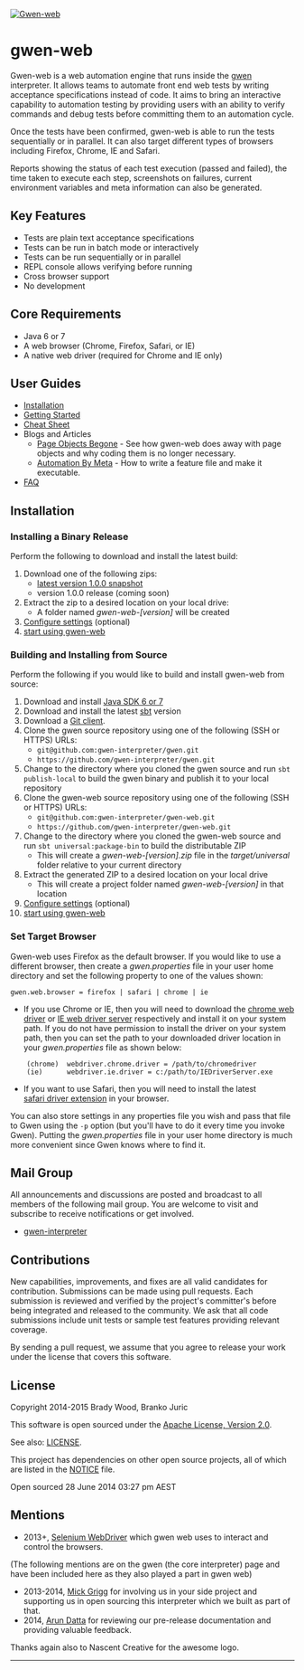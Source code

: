 [![Gwen-web](https://github.com/gwen-interpreter/gwen/blob/master/doc/img/gwen-attractor.png)](https://github.com/gwen-interpreter/gwen/blob/master/doc/LOGO.md)

gwen-web
========

Gwen-web is a web automation engine that runs inside the 
[gwen](https://github.com/gwen-interpreter/gwen) interpreter. 
It allows teams to automate front end web tests by writing 
acceptance specifications instead of code. It aims to bring 
an interactive capability to automation testing by providing 
users with an ability to verify commands and debug tests before 
committing them to an automation cycle.  
 
Once the tests have been confirmed, gwen-web is able to run the tests 
sequentially or in parallel.  It can also target different types
of browsers including Firefox, Chrome, IE and Safari.

Reports showing the status of each test execution (passed and failed), 
the time taken to execute each step, screenshots 
on failures, current environment variables and meta information can 
also be generated.

Key Features
------------
- Tests are plain text acceptance specifications
- Tests can be run in batch mode or interactively
- Tests can be run sequentially or in parallel
- REPL console allows verifying before running
- Cross browser support
- No development
 
Core Requirements
-----------------

- Java 6 or 7
- A web browser (Chrome, Firefox, Safari, or IE)
- A native web driver (required for Chrome and IE only)

User Guides
-----------

- [Installation](#installation) 
- [Getting Started](doc/START.md)
- [Cheat Sheet](doc/CHEATSHEET.md)
- Blogs and Articles
  - [Page Objects Begone](http://warpedjavaguy.wordpress.com/2014/08/27/page-objects-begone/) - 
    See how gwen-web does away with page objects and why coding them is no longer 
    necessary.
  - [Automation By Meta](http://warpedjavaguy.wordpress.com/2015/01/12/automation-by-meta/) - 
    How to write a feature file and make it executable.
- [FAQ](doc/FAQ.md)

Installation
------------

### Installing a Binary Release

Perform the following to download and install the latest build:

1. Download one of the following zips:
   - [latest version 1.0.0 snapshot](https://oss.sonatype.org/content/repositories/snapshots/org/gweninterpreter/gwen-web_2.11/1.0.0-SNAPSHOT/gwen-web_2.11-1.0.0-SNAPSHOT.zip)
   - version 1.0.0 release (coming soon) 
2. Extract the zip to a desired location on your local drive:
   - A folder named _gwen-web-[version]_ will be created
3. [Configure settings](doc/CHEATSHEET.md#configuration-settings) (optional)
4. [start using gwen-web](doc/START.md) 

### Building and Installing from Source

Perform the following if you would like to build and install gwen-web from source: 

1. Download and install [Java SDK 6 or 7](http://www.oracle.com/technetwork/java/javase/downloads/index.html) 
2. Download and install the latest [sbt](http://www.scala-sbt.org/) version
3. Download a [Git client](http://git-scm.com/downloads).
4. Clone the gwen source repository using one of the following (SSH or HTTPS) URLs: 
     - `git@github.com:gwen-interpreter/gwen.git`
     - `https://github.com/gwen-interpreter/gwen.git`
4. Change to the directory where you cloned the gwen source and run 
   `sbt publish-local` to build the gwen binary and publish it to 
   your local repository
5. Clone the gwen-web source repository using one of the following (SSH or HTTPS) URLs: 
     - `git@github.com:gwen-interpreter/gwen-web.git`
     - `https://github.com/gwen-interpreter/gwen-web.git`
6. Change to the directory where you cloned the gwen-web source and run 
   `sbt universal:package-bin` to build the distributable ZIP
   - This will create a _gwen-web-[version].zip_ file in the 
     _target/universal_ folder relative to your current directory
7. Extract the generated ZIP to a desired location on your local drive
   - This will create a project folder named _gwen-web-[version]_ in that 
     location
8. [Configure settings](doc/CHEATSHEET.md#configuration-settings) (optional)
9. [start using gwen-web](doc/START.md) 

### Set Target Browser

Gwen-web uses Firefox as the default browser. If you would like to use a 
different browser, then create a _gwen.properties_ file in your user home 
directory and set the following property to one of the values shown: 

    gwen.web.browser = firefox | safari | chrome | ie

- If you use Chrome or IE, then you will need to download the 
  [chrome web driver](http://chromedriver.storage.googleapis.com/index.html) 
  or [IE web driver server](http://selenium-release.storage.googleapis.com/index.html) 
  respectively and install it on your system path. If you do not have permission to 
  install the driver on your system path, then you can set the path to your 
  downloaded driver location in your _gwen.properties_ file as shown below:
  
```
    (chrome)  webdriver.chrome.driver = /path/to/chromedriver
    (ie)      webdriver.ie.driver = c:/path/to/IEDriverServer.exe
```

- If you want to use Safari, then you will need to install the latest  
  [safari driver extension](http://selenium-release.storage.googleapis.com/index.html) 
  in your browser.

You can also store settings in any properties file you wish and pass that 
file to Gwen using the `-p` option (but you'll have to do it every 
time you invoke Gwen). Putting the _gwen.properties_ file in your user 
home directory is much more convenient since Gwen knows where to find it. 

Mail Group
----------

All announcements and discussions are posted and broadcast to all members of 
the following mail group. You are welcome to visit and subscribe to receive 
notifications or get involved.

- [gwen-interpreter](https://groups.google.com/d/forum/gwen-interpreter) 

Contributions
-------------

New capabilities, improvements, and fixes are all valid candidates for 
contribution. Submissions can be made using pull requests. Each submission 
is reviewed and verified by the project's committer's before being integrated 
and released to the community. We ask that all code submissions include unit 
tests or sample test features providing relevant coverage.

By sending a pull request, we assume that you agree to release your work under 
the license that covers this software.

License
-------

Copyright 2014-2015 Brady Wood, Branko Juric

This software is open sourced under the 
[Apache License, Version 2.0](http://www.apache.org/licenses/LICENSE-2.0.txt).

See also: [LICENSE](LICENSE).

This project has dependencies on other open source projects, all of which are 
listed in the [NOTICE](NOTICE) file.

Open sourced 28 June 2014 03:27 pm AEST

Mentions
--------
- 2013+,  [Selenium WebDriver](http://docs.seleniumhq.org/docs/03_webdriver.jsp) which gwen web uses
  to interact and control the browsers.

(The following mentions are on the gwen (the core interpreter) page and have been included here as they also 
played a part in gwen web)

- 2013-2014, [Mick Grigg](http://au.linkedin.com/in/mickgrigg) for 
  involving us in your side project and supporting us in open sourcing this 
  interpreter which we built as part of that. 
- 2014, [Arun Datta](http://au.linkedin.com/in/arundatta) for reviewing our 
  pre-release documentation and providing valuable feedback.

Thanks again also to Nascent Creative for the awesome logo.

***
